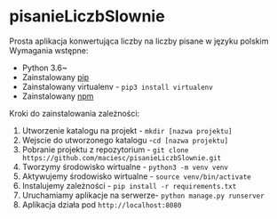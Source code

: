 # pisanieLiczbSlownie
Prosta aplikacja konwertująca liczby na liczby pisane w języku polskim
Wymagania wstępne:
* Python 3.6~
* Zainstalowany [pip](https://pypi.org/project/pip/)
* Zainstalowany virtualenv - ```pip3 install virtualenv```
* Zainstalowany [npm](https://www.npmjs.com/get-npm)

Kroki do zainstalowania zależności:
1. Utworzenie katalogu na projekt - ```mkdir [nazwa projektu]```
2. Wejscie do utworzonego katalogu -```cd [nazwa projektu]```
3. Pobranie projektu z repozytorium - ```git clone https://github.com/maciesc/pisanieLiczbSlownie.git``` 
4. Tworzymy środowisko wirtualne - ```python3 -m venv venv```
5. Aktywujemy środowisko wirtualne - ```source venv/bin/activate```
6. Instalujemy zależności - ```pip install -r requirements.txt```
7. Uruchamiamy aplikacje na serwerze- ```python manage.py runserver```
8. Aplikacja działa pod ```http://localhost:8080```
